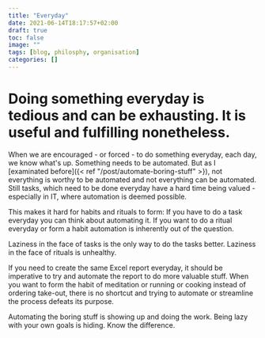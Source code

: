 ```yaml
---
title: "Everyday"
date: 2021-06-14T18:17:57+02:00
draft: true
toc: false
image: ""
tags: [blog, philosphy, organisation]
categories: []
---
```


# Doing something everyday is tedious and can be exhausting. It is useful and fulfilling nonetheless.
<!--more-->
When we are encouraged - or forced - to do something everyday, each day, we know what's up. Something needs to be automated. But as I [examinated before]({< ref "/post/automate-boring-stuff" >}), not everything is worthy to be automated and not everything can be automated. Still tasks, which need to be done everyday have a hard time being valued - especially in IT, where automation is deemed possible.

This makes it hard for habits and rituals to form: If you have to do a task everyday you can think about automating it. If you want to do a ritual everyday or form a habit automation is inherently out of the question.

Laziness in the face of tasks is the only way to do the tasks better. Laziness in the face of rituals is unhealthy.

If you need to create the same Excel report everyday, it should be imperative to try and automate the report to do more valuable stuff. When you want to form the habit of meditation or running or cooking instead of ordering take-out, there is no shortcut and trying to automate or streamline the process defeats its purpose.

Automating the boring stuff is showing up and doing the work. Being lazy with your own goals is hiding. Know the difference.

